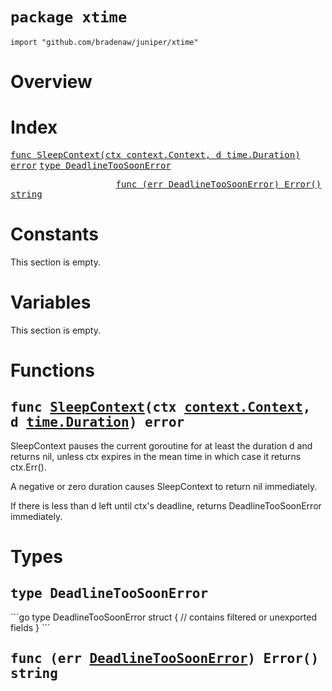 # `package xtime`

```
import "github.com/bradenaw/juniper/xtime"
```

# Overview



# Index

<samp><a href="#SleepContext">func SleepContext(ctx context.Context, d time.Duration) error</a></samp>
<samp><a href="#DeadlineTooSoonError">type DeadlineTooSoonError</a></samp>

<samp>&nbsp;&nbsp;&nbsp;&nbsp;&nbsp;&nbsp;&nbsp;&nbsp;&nbsp;&nbsp;&nbsp;&nbsp;&nbsp;&nbsp;&nbsp;&nbsp;&nbsp;&nbsp;&nbsp;&nbsp;<a href="#Error">func (err DeadlineTooSoonError) Error() string</a></samp>


# Constants

This section is empty.

# Variables

This section is empty.

# Functions

<h2><a id="SleepContext"></a><samp>func <a href="#SleepContext">SleepContext</a>(ctx <a href="https://pkg.go.dev/context#Context">context.Context</a>, d <a href="https://pkg.go.dev/time#Duration">time.Duration</a>) error</samp></h2>

SleepContext pauses the current goroutine for at least the duration d and returns nil, unless ctx
expires in the mean time in which case it returns ctx.Err().

A negative or zero duration causes SleepContext to return nil immediately.

If there is less than d left until ctx's deadline, returns DeadlineTooSoonError immediately.


# Types

<h2><a id="DeadlineTooSoonError"></a><samp>type DeadlineTooSoonError</samp></h2>
```go
type DeadlineTooSoonError struct {
	// contains filtered or unexported fields
}
```



<h2><a id="Error"></a><samp>func (err <a href="#DeadlineTooSoonError">DeadlineTooSoonError</a>) Error() string</samp></h2>



